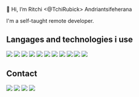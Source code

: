 👋 Hi, I’m Ritchi <@TchiRubick> Andriantsifeherana

I'm a self-taught remote developer.

## Langages and technologies i use
![](https://img.shields.io/badge/-php-informational?style=flat&logo=php&logoColor=white&color=6aa6f8)
![](https://img.shields.io/badge/-laravel-white?style=flat&logo=laravel&logoColor=white&color=e02b0b)
![](https://img.shields.io/badge/-javascript-white?style=flat&logo=javascript&logoColor=black&color=f5e61d)
![](https://img.shields.io/badge/-react-white?style=flat&logo=react&logoColor=white&color=28a89c)
![](https://img.shields.io/badge/-vue-white?style=flat&logo=vue.js&logoColor=white&color=28a89c)
![](https://img.shields.io/badge/-node-white?style=flat&logo=node.js&logoColor=white&color=0be016)
![](https://img.shields.io/badge/-mysql-white?style=flat&logo=mysql&logoColor=white&color=1d9bf5)
![](https://img.shields.io/badge/-docker-white?style=flat&logo=docker&logoColor=white&color=287cb8)
![](https://img.shields.io/badge/-aws-white?style=flat&logo=amazon-aws&logoColor=white&color=e0a00b)
![](https://img.shields.io/badge/-talend-white?style=flat&logo=talend&logoColor=white&color=1a65c7)
![](https://img.shields.io/badge/-adobe%20xd-white?style=flat&logo=adobe%20xd&logoColor=white&color=b41fff)

## Contact
[![](https://img.shields.io/badge/-gmail-white?style=flat&logo=gmail&logoColor=white&color=e02b0b&link=mailto:tchi.devica@gmail.com)](mailto:tchi.devica@gmail.com)
[![](https://img.shields.io/badge/-LinkedIn-blue?style=flat&logo=Linkedin&logoColor=white&link=https://www.linkedin.com/in/tchirubick/)](https://www.linkedin.com/in/tchirubick/)
[![](https://img.shields.io/badge/-instagram-white?style=flat&logo=instagram&logoColor=white&color=e675da&link=https://www.instagram.com/tchirubick/)](https://www.instagram.com/tchirubick/)
[![](https://img.shields.io/badge/-stackoverflow-white?style=flat&logo=stack-overflow&logoColor=white&color=ffe11f&link=https://stackoverflow.com/users/13540113/ritchi)](https://stackoverflow.com/users/13540113/ritchi)
